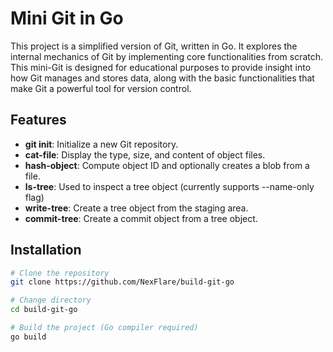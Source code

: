 # Mini Git in Go

This project is a simplified version of Git, written in Go. It explores the internal mechanics of Git by implementing core functionalities from scratch. This mini-Git is designed for educational purposes to provide insight into how Git manages and stores data, along with the basic functionalities that make Git a powerful tool for version control.

## Features

- **git init**: Initialize a new Git repository.
- **cat-file**: Display the type, size, and content of object files.
- **hash-object**: Compute object ID and optionally creates a blob from a file.
- **ls-tree**: Used to inspect a tree object (currently supports --name-only flag)
- **write-tree**: Create a tree object from the staging area.
- **commit-tree**: Create a commit object from a tree object.

## Installation

```bash
# Clone the repository
git clone https://github.com/NexFlare/build-git-go

# Change directory
cd build-git-go

# Build the project (Go compiler required)
go build
```

